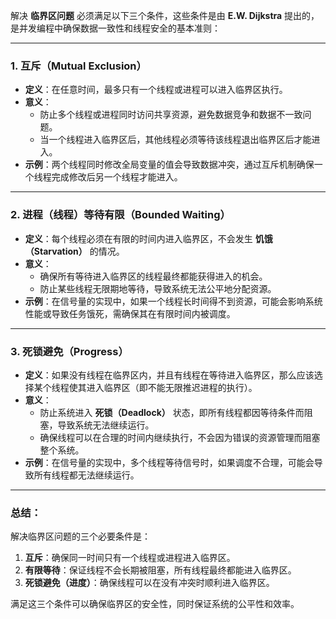 解决 **临界区问题** 必须满足以下三个条件，这些条件是由 **E.W. Dijkstra** 提出的，是并发编程中确保数据一致性和线程安全的基本准则：

---

### 1. **互斥（Mutual Exclusion）**
- **定义**：在任意时间，最多只有一个线程或进程可以进入临界区执行。
- **意义**：
  - 防止多个线程或进程同时访问共享资源，避免数据竞争和数据不一致问题。
  - 当一个线程进入临界区后，其他线程必须等待该线程退出临界区后才能进入。
- **示例**：两个线程同时修改全局变量的值会导致数据冲突，通过互斥机制确保一个线程完成修改后另一个线程才能进入。

---

### 2. **进程（线程）等待有限（Bounded Waiting）**
- **定义**：每个线程必须在有限的时间内进入临界区，不会发生 **饥饿（Starvation）** 的情况。
- **意义**：
  - 确保所有等待进入临界区的线程最终都能获得进入的机会。
  - 防止某些线程无限期地等待，导致系统无法公平地分配资源。
- **示例**：在信号量的实现中，如果一个线程长时间得不到资源，可能会影响系统性能或导致任务饿死，需确保其在有限时间内被调度。

---

### 3. **死锁避免（Progress）**
- **定义**：如果没有线程在临界区内，并且有线程在等待进入临界区，那么应该选择某个线程使其进入临界区（即不能无限推迟进程的执行）。
- **意义**：
  - 防止系统进入 **死锁（Deadlock）** 状态，即所有线程都因等待条件而阻塞，导致系统无法继续运行。
  - 确保线程可以在合理的时间内继续执行，不会因为错误的资源管理而阻塞整个系统。
- **示例**：在信号量的实现中，多个线程等待信号时，如果调度不合理，可能会导致所有线程都无法继续运行。

---

### 总结：
解决临界区问题的三个必要条件是：
1. **互斥**：确保同一时间只有一个线程或进程进入临界区。
2. **有限等待**：保证线程不会长期被阻塞，所有线程最终都能进入临界区。
3. **死锁避免（进度）**：确保线程可以在没有冲突时顺利进入临界区。

满足这三个条件可以确保临界区的安全性，同时保证系统的公平性和效率。